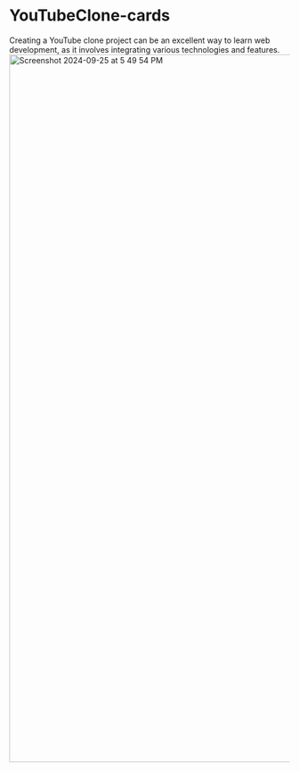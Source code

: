 # YouTubeClone-cards
Creating a YouTube clone project can be an excellent way to learn web development, as it involves integrating various technologies and features.
<img width="1269" alt="Screenshot 2024-09-25 at 5 49 54 PM" src="https://github.com/user-attachments/assets/355478f0-161e-4296-98aa-7459780604ee">
